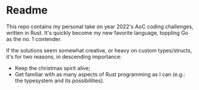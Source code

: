 # Readme
This repo contains my personal take on year 2022's AoC coding challenges, written in Rust.
It's quickly become my new favorite language, toppling Go as the no. 1 contender.

If the solutions seem somewhat creative, or heavy on custom types/structs, it's for two reasons, in descending importance:
- Keep the christmas spirit alive;
- Get familiar with as many aspects of Rust programming as I can (e.g.: the typesystem and its possibilities).
